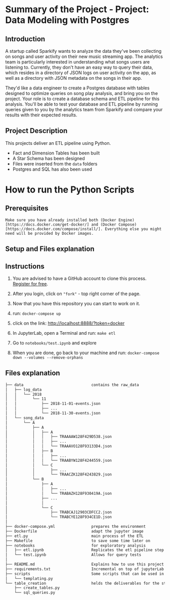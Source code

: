 
# Summary of the Project - Project: Data Modeling with Postgres

## Introduction
A startup called Sparkify wants to analyze the data they've been collecting on songs and user activity on their new music streaming app. The analytics team is particularly interested in understanding what songs users are listening to. Currently, they don't have an easy way to query their data, which resides in a directory of JSON logs on user activity on the app, as well as a directory with JSON metadata on the songs in their app.

They'd like a data engineer to create a Postgres database with tables designed to optimize queries on song play analysis, and bring you on the project. Your role is to create a database schema and ETL pipeline for this analysis. You'll be able to test your database and ETL pipeline by running queries given to you by the analytics team from Sparkify and compare your results with their expected results.

## Project Description
This projects deliver an ETL pipeline using Python.
- Fact and Dimension Tables has been built
- A Star Schema has been designed
- Files were inserted from the `data` folders
- Postgres and SQL has also been used

# How to run the Python Scripts

## Prerequisites
    Make sure you have already installed both (Docker Engine)[https://docs.docker.com/get-docker/] and (Docker Compose)[https://docs.docker.com/compose/install/]. Everything else you might need will be provided by Docker images.

## Setup and Files explanation

Instructions
------------

1. You are advised to have a GitHub account to clone this process. [Register for free](http://www.github.com).

2. After you login, click on `"fork"` - top right corner of the page. 

3. Now that you have this repository you can start to work on it.

4. run:
    `docker-compose up`

5. click on the link: [http://localhost:8888/?token=docker](http://localhost:8888/?token=docker)

6. In JupyterLab, open a Terminal and run:
    `make etl`

7. Go to `notebooks/test.ipynb` and explore

8. When you are done, go back to your machine and run:
    `docker-compose down --volumes --remove-orphans`

## Files explanation

```bash
├── data                              contains the raw_data
│   ├── log_data
│   │   └── 2018
│   │       └── 11
│   │           ├── 2018-11-01-events.json
│   │           ├── ...
│   │           └── 2018-11-30-events.json
│   └── song_data
│       └── A
│           ├── A
│           │   ├── A
│           │   │   ├── TRAAAAW128F429D538.json
│           │   │   ├── ...
│           │   │   └── TRAAAVO128F93133D4.json
│           │   ├── B
│           │   │   ├── ...
│           │   │   └── TRAABYW128F4244559.json
│           │   └── C
│           │       ├── ...
│           │       └── TRAACZK128F4243829.json
│           └── B
│               ├── A
│               │   ├── ...
│               │   └── TRABAZH128F930419A.json
│               ├── ...
│               │
│               └── C
│                   ├── TRABCAJ12903CDFCC2.json
│                   └── TRABCYE128F934CE1D.json
│
├── docker-compose.yml                prepares the environment
├── Dockerfile                        adapt the jupyter image
├── etl.py                            main process of the ETL
├── Makefile                          to save some time later on
├── notebooks                         for exploratory analysis
│   ├── etl.ipynb                     Replicates the etl pipeline step by step
│   └── test.ipynb                    Allows for query tests 
│
├── README.md                         Explains how to use this project
├── requirements.txt                  Incremental on top of jupyterLab image in usage
├── scripts                           Some scripts that can be used in multiple projects
│   └── templating.py
└── table_creation                    helds the deliverables for the step table_creation
    ├── create_tables.py
    └── sql_queries.py
```

